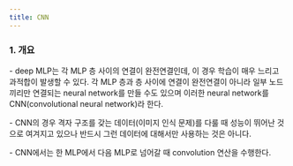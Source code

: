 ```yaml
---
title: CNN
---
```


### 1. 개요

\- deep MLP는 각 MLP 층 사이의 연결이 완전연결인데, 이 경우 학습이 매우 느리고 과적합이 발생할 수 있다. 각 MLP 층과 층 사이에 연결이 완전연결이 아니라 일부 노드끼리만 연결되는 neural network를 만들 수도 있으며 이러한 neural network를 CNN(convolutional neural network)라 한다. 

\- CNN의 경우 격자 구조를 갖는 데이터(이미지 인식 문제)를 다룰 때 성능이 뛰어난 것으로 여겨지고 있으나 반드시 그런 데이터에 대해서만 사용하는 것은 아니다.

\- CNN에서는 한 MLP에서 다음 MLP로 넘어갈 때 convolution 연산을 수행한다.